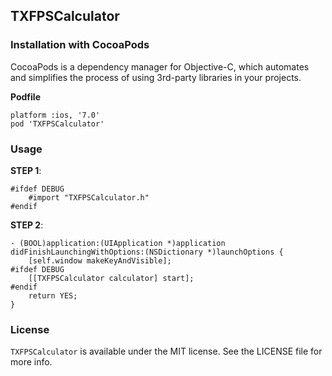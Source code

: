 ## TXFPSCalculator


### Installation with CocoaPods
    
CocoaPods is a dependency manager for Objective-C, which automates and simplifies the process of using 3rd-party libraries in your projects. 

**Podfile**

    platform :ios, '7.0'
    pod 'TXFPSCalculator'
    
    
### Usage 

**STEP 1**:

    
    #ifdef DEBUG
        #import "TXFPSCalculator.h"
    #endif


**STEP 2**:

    - (BOOL)application:(UIApplication *)application didFinishLaunchingWithOptions:(NSDictionary *)launchOptions {
        [self.window makeKeyAndVisible];
    #ifdef DEBUG
        [[TXFPSCalculator calculator] start];
    #endif
        return YES;
    }

### License

`TXFPSCalculator` is available under the MIT license. See the LICENSE file for more info.


